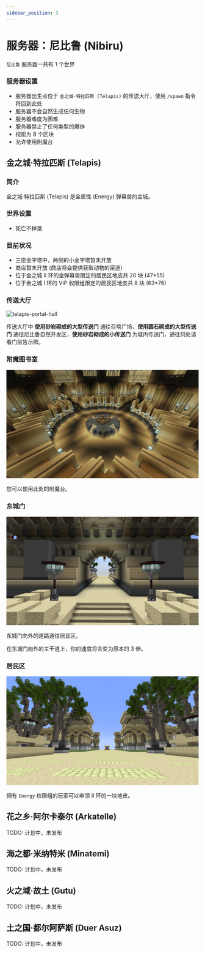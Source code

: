 ```yaml
---
sidebar_position: 3
---
```


# 服务器：尼比鲁 (Nibiru)

`尼比鲁` 服务器一共有 1 个世界

### 服务器设置

- 服务器出生点位于 `金之城·特拉匹斯 (Telapis)` 的传送大厅，使用 `/spawn` 指令将回到此处
- 服务器不会自然生成任何生物
- 服务器难度为困难
- 服务器禁止了任何类型的爆炸
- 视距为 8 个区块
- 允许使用附魔台

## 金之城·特拉匹斯 (Telapis)

### 简介

金之城·特拉匹斯 (Telapis) 是金属性 (Energy) 弹幕兽的主城。

### 世界设置

- 死亡不掉落

### 目前状况

- 三座金字塔中，两侧的小金字塔暂未开放
- 商店暂未开放 (商店将会提供获取动物的渠道)
- 位于金之城 II 环的金弹幕兽限定的居民区地皮共 20 块 (47*55)
- 位于金之城 I 环的 VIP 权限组限定的居民区地皮共 8 块 (63*76)

### 传送大厅

![telapis-portal-hall](../../static/img/worlds/telapis-portal-hall.png)

传送大厅中 **使用砂岩砌成的大型传送门** 通往召唤广场，**使用圆石砌成的大型传送门** 通往尼比鲁自然开发区，**使用砂岩砌成的小传送门** 为城内传送门，通往何处请看门前告示牌。

### 附魔图书室

![telapis-enchanting-table](../../static/img/worlds/telapis-enchanting-table.png)

您可以使用此处的附魔台。

### 东城门

![telapis-east-gate](../../static/img/worlds/telapis-east-gate.png)

东城门向外的道路通往居民区。

在东城门向外的主干道上，你的速度将会变为原本的 3 倍。

### 居民区

![telapis-plot](../../static/img/worlds/telapis-plot.png)

拥有 `Energy` 权限组的玩家可以申领 II 环的一块地皮。


## 花之乡·阿尔卡泰尔 (Arkatelle)

TODO: 计划中，未发布


## 海之都·米纳特米 (Minatemi)

TODO: 计划中，未发布


## 火之域·故土 (Gutu)

TODO: 计划中，未发布


## 土之国·都尔阿萨斯 (Duer Asuz)

TODO: 计划中，未发布